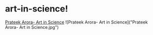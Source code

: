 # art-in-science!


[Prateek Arora- Art in Science](https://user-images.githubusercontent.com/15521391/151331109-5532ba9b-a817-45fe-af6d-e15321673ade.jpg)
![Prateek Arora- Art in Science]("Prateek Arora- Art in Science.jpg")
